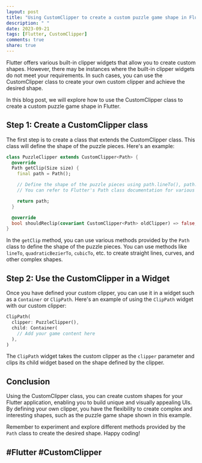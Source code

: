 ```yaml
---
layout: post
title: "Using CustomClipper to create a custom puzzle game shape in Flutter"
description: " "
date: 2023-09-21
tags: [Flutter, CustomClipper]
comments: true
share: true
---
```


Flutter offers various built-in clipper widgets that allow you to create custom shapes. However, there may be instances where the built-in clipper widgets do not meet your requirements. In such cases, you can use the CustomClipper class to create your own custom clipper and achieve the desired shape.

In this blog post, we will explore how to use the CustomClipper class to create a custom puzzle game shape in Flutter.

## Step 1: Create a CustomClipper class

The first step is to create a class that extends the CustomClipper class. This class will define the shape of the puzzle pieces. Here's an example:

```dart
class PuzzleClipper extends CustomClipper<Path> {
  @override
  Path getClip(Size size) {
    final path = Path();

    // Define the shape of the puzzle pieces using path.lineTo(), path.quadraticBezierTo(), etc.
    // You can refer to Flutter's Path class documentation for various methods to create complex shapes.

    return path;
  }

  @override
  bool shouldReclip(covariant CustomClipper<Path> oldClipper) => false;
}
```

In the `getClip` method, you can use various methods provided by the `Path` class to define the shape of the puzzle pieces. You can use methods like `lineTo`, `quadraticBezierTo`, `cubicTo`, etc. to create straight lines, curves, and other complex shapes.

## Step 2: Use the CustomClipper in a Widget

Once you have defined your custom clipper, you can use it in a widget such as a `Container` or `ClipPath`. Here's an example of using the `ClipPath` widget with our custom clipper:

```dart
ClipPath(
  clipper: PuzzleClipper(),
  child: Container(
    // Add your game content here
  ),
)
```

The `ClipPath` widget takes the custom clipper as the `clipper` parameter and clips its child widget based on the shape defined by the clipper.

## Conclusion

Using the CustomClipper class, you can create custom shapes for your Flutter application, enabling you to build unique and visually appealing UIs. By defining your own clipper, you have the flexibility to create complex and interesting shapes, such as the puzzle game shape shown in this example.

Remember to experiment and explore different methods provided by the `Path` class to create the desired shape. Happy coding!

## #Flutter #CustomClipper